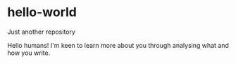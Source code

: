 # hello-world
Just another repository

Hello humans! I'm keen to learn more about you through analysing what and how you write. 
